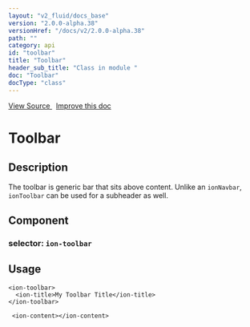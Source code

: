 ```yaml
---
layout: "v2_fluid/docs_base"
version: "2.0.0-alpha.38"
versionHref: "/docs/v2/2.0.0-alpha.38"
path: ""
category: api
id: "toolbar"
title: "Toolbar"
header_sub_title: "Class in module "
doc: "Toolbar"
docType: "class"
---
```





<div class="improve-docs">
  <a href='http://github.com/driftyco/ionic2/tree/master/ionic/components/toolbar/toolbar.ts#L60'>
    View Source
  </a>
  &nbsp;
  <a href='http://github.com/driftyco/ionic2/edit/master/ionic/components/toolbar/toolbar.ts#L60'>
    Improve this doc
  </a>

  <!-- TODO(drewrygh, perrygovier): render this block in the correct location, markup identical to component docs -->

</div>




<h1 class="api-title">


Toolbar






</h1>






<h2>Description</h2>

<p>The toolbar is generic bar that sits above content.
Unlike an <code>ionNavbar</code>, <code>ionToolbar</code> can be used for a subheader as well.</p>


<h2>Component</h2>
<h3>selector: <code>ion-toolbar</code></h3>
<h2>Usage</h2>


<pre><code class="lang-html">&lt;ion-toolbar&gt;
  &lt;ion-title&gt;My Toolbar Title&lt;/ion-title&gt;
&lt;/ion-toolbar&gt;

 &lt;ion-content&gt;&lt;/ion-content&gt;
</code></pre>





<!-- end content block -->


<!-- end body block -->


